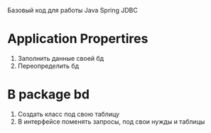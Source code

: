 Базовый код для работы Java Spring JDBC
# Application Propertires
1. Заполнить данные своей бд
2. Переопределить бд
# В package bd 
1. Создать класс под свою таблицу
2. В интерфейсе поменять запросы, под свои нужды и таблицы
